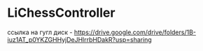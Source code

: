 # LiChessController
ссылка на гугл диск - https://drive.google.com/drive/folders/1B-iuz1AT_p0YKZGHHyjDeJHlrrbHDakR?usp=sharing
